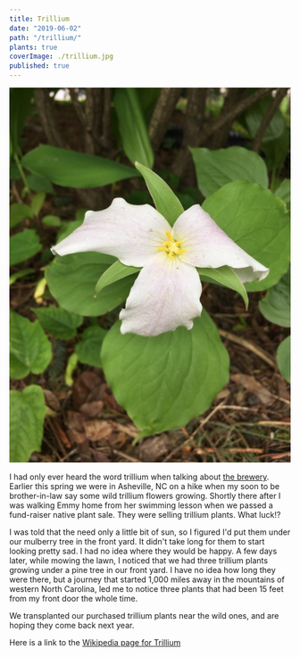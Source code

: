 ```yaml
---
title: Trillium
date: "2019-06-02"
path: "/trillium/"
plants: true
coverImage: ./trillium.jpg
published: true
---
```


![Trillium in Milwaukee, Wisconsin](./trillium.jpg)

I had only ever heard the word trillium when talking about [the brewery](https://www.trilliumbrewing.com). Earlier this spring we were in Asheville, NC on a hike when my soon to be brother-in-law say some wild trillium flowers growing. Shortly there after I was walking Emmy home from her swimming lesson when we passed a fund-raiser native plant sale. They were selling trillium plants. What luck!?

I was told that the need only a little bit of sun, so I figured I'd put them under our mulberry tree in the front yard. It didn't take long for them to start looking pretty sad. I had no idea where they would be happy. A few days later, while mowing the lawn, I noticed that we had three trillium plants growing under a pine tree in our front yard. I have no idea how long they were there, but a journey that started 1,000 miles away in the mountains of western North Carolina, led me to notice three plants that had been 15 feet from my front door the whole time.

We transplanted our purchased trillium plants near the wild ones, and are hoping they come back next year.

Here is a link to the [Wikipedia page for Trillium](https://en.wikipedia.org/wiki/Trillium_grandiflorum)
